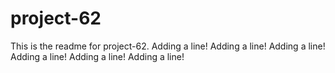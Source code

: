 # project-62

This is the readme for project-62.
Adding a line!
Adding a line!
Adding a line!
Adding a line!
Adding a line!
Adding a line!

